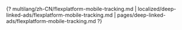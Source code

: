 {? multilang/zh-CN/flexplatform-mobile-tracking.md | localized/deep-linked-ads/flexplatform-mobile-tracking.md | pages/deep-linked-ads/flexplatform-mobile-tracking.md ?}
